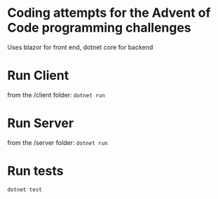 # Coding attempts for the Advent of Code programming challenges
Uses blazor for front end, dotnet core for backend

# Run Client
from the /client folder: `dotnet run`

# Run Server
from the /server folder: `dotnet run`

# Run tests
`dotnet test`

